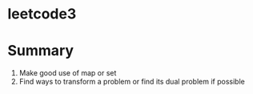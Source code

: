 # leetcode3
# Summary
1. Make good use of map or set
2. Find ways to transform a problem or find its dual problem if possible
